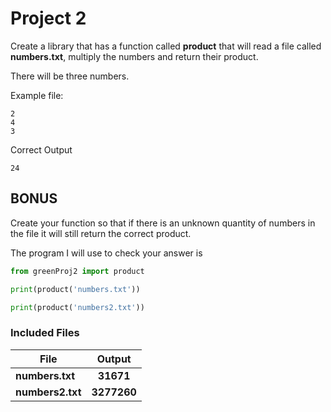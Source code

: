 # Project 2 #

Create a library that has a function called **product** that will read a file called **numbers.txt**, multiply the numbers and return their product.

There will be three numbers.

Example file:
```
2
4
3
```
Correct Output
```
24
```

## BONUS ##
Create your function so that if there is an unknown quantity of numbers in the file it will still return the correct product.

The program I will use to check your answer is

```Python
from greenProj2 import product

print(product('numbers.txt'))

print(product('numbers2.txt'))
```

### Included Files ###


| File      | Output |
| --- | :----: |
| **numbers.txt**    | **31671**       |
| **numbers2.txt**   | **3277260**        |
